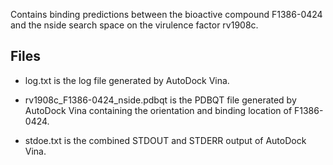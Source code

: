 Contains binding predictions between the bioactive compound F1386-0424 and the nside search space on the virulence factor rv1908c.

## Files

- log.txt is the log file generated by AutoDock Vina.

- rv1908c_F1386-0424_nside.pdbqt is the PDBQT file generated by AutoDock Vina containing the orientation and binding location of F1386-0424.

- stdoe.txt is the combined STDOUT and STDERR output of AutoDock Vina.

